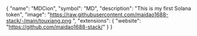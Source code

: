 {
  "name": "MDCion",
  "symbol": "MD",
  "description": "This is my first Solana token",
  "image": "https://raw.githubusercontent.com/maidao1688-stack/-/main/touxiang.png
",
  "extensions": {
    "website": "https://github.com/maidao1688-stack/"
  }
}
